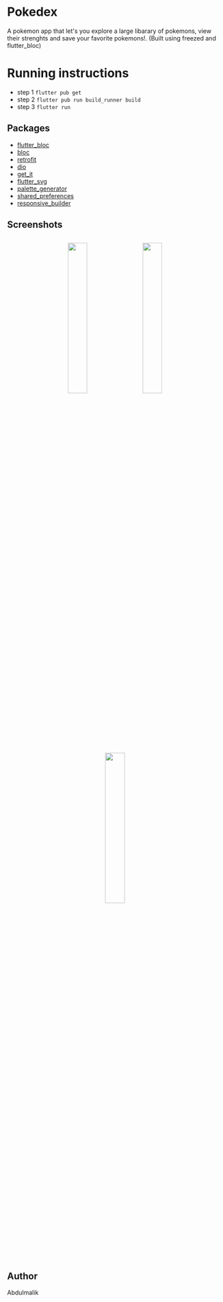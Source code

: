 # Pokedex
A pokemon app that let's you explore a large libarary of pokemons, view their strenghts and save your favorite pokemons!. (Built using freezed and flutter_bloc)

# Running instructions
* step 1 ```flutter pub get```
* step 2  ```flutter pub run build_runner build```
* step 3 ```flutter run```

## Packages
*   [flutter_bloc](https://pub.dev/packages/flutter_bloc)
*   [bloc](https://pub.dev/packages/bloc)
*   [retrofit](https://pub.dev/packages/retrofit)
*   [dio](https://pub.dev/packages/dio)
*   [get_it](https://pub.dev/packages/get_it)
*   [flutter_svg](https://pub.dev/packages/flutter_svg)
*   [palette_generator](https://pub.dev/packages/palette_generator)
*   [shared_preferences](https://pub.dev/packages/shared_preferences)
*   [responsive_builder](https://pub.dev/packages/responsive_builder)

<h2 align="left">Screenshots</h2>
<h4 align="center">
<img src="https://firebasestorage.googleapis.com/v0/b/abumuhab.appspot.com/o/pokedex%2FScreenshot_20220115-065144.jpg?alt=media&token=e59825e9-ea6d-4187-aa4a-b21e9f9c101e" width="30%" vspace="10" hspace="10">
<img src="https://firebasestorage.googleapis.com/v0/b/abumuhab.appspot.com/o/pokedex%2FScreenshot_20220115-065155.jpg?alt=media&token=cd177db2-51a6-4498-a33c-4c74c442d369" width="30%" vspace="10" hspace="10">
<img src="https://firebasestorage.googleapis.com/v0/b/abumuhab.appspot.com/o/pokedex%2FScreenshot_20220115-070828.jpg?alt=media&token=c23e7817-755a-40e4-92af-e4fcd73b73da" width="30%" vspace="10" hspace="10"><br>

## Author
Abdulmalik

